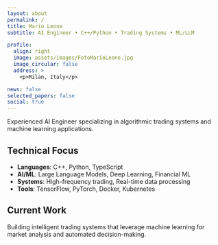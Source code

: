 ```yaml
---
layout: about
permalink: /
title: Mario Leone
subtitle: AI Engineer • C++/Python • Trading Systems • ML/LLM

profile:
  align: right
  image: assets/images/FotoMarioLeone.jpg
  image_circular: false
  address: >
    <p>Milan, Italy</p>

news: false
selected_papers: false
social: true
---
```


Experienced AI Engineer specializing in algorithmic trading systems and machine learning applications. 

## Technical Focus
- **Languages**: C++, Python, TypeScript
- **AI/ML**: Large Language Models, Deep Learning, Financial ML
- **Systems**: High-frequency trading, Real-time data processing
- **Tools**: TensorFlow, PyTorch, Docker, Kubernetes

## Current Work
Building intelligent trading systems that leverage machine learning for market analysis and automated decision-making.
